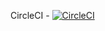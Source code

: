 CircleCI - [![CircleCI](https://circleci.com/gh/HerrLeStrate/YandexFirstTask/tree/feature.svg?style=svg)](https://circleci.com/gh/HerrLeStrate/YandexFirstTask/tree/feature)
